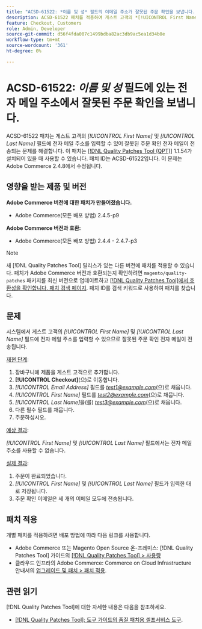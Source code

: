 ```yaml
---
title: "ACSD-61522: *이름 및 성* 필드의 이메일 주소가 잘못된 주문 확인을 보냅니다."
description: ACSD-61522 패치를 적용하여 게스트 고객의 *[!UICONTROL First Name]* 및 *[!UICONTROL Last Name]* 필드에 이메일 주소를 입력할 수 있어 잘못된 주문 확인 이메일이 전송되는 Adobe Commerce 문제를 해결합니다.
feature: Checkout, Customers
role: Admin, Developer
source-git-commit: d56f4fda007c1499bdba82ac3db9ac5ea1d34b0e
workflow-type: tm+mt
source-wordcount: '361'
ht-degree: 0%

---
```



# ACSD-61522: *이름 및 성* 필드에 있는 전자 메일 주소에서 잘못된 주문 확인을 보냅니다.

ACSD-61522 패치는 게스트 고객의 *[!UICONTROL First Name]* 및 *[!UICONTROL Last Name]* 필드에 전자 메일 주소를 입력할 수 있어 잘못된 주문 확인 전자 메일이 전송되는 문제를 해결합니다. 이 패치는 [[!DNL Quality Patches Tool (QPT)]](/help/tools/quality-patches-tool/quality-patches-tool-to-self-serve-quality-patches.md) 1.1.54가 설치되어 있을 때 사용할 수 있습니다. 패치 ID는 ACSD-61522입니다. 이 문제는 Adobe Commerce 2.4.8에서 수정됩니다.

## 영향을 받는 제품 및 버전

**Adobe Commerce 버전에 대한 패치가 만들어졌습니다.**

* Adobe Commerce(모든 배포 방법) 2.4.5-p9

**Adobe Commerce 버전과 호환:**

* Adobe Commerce(모든 배포 방법) 2.4.4 - 2.4.7-p3

>[!NOTE]
>
>새 [!DNL Quality Patches Tool] 릴리스가 있는 다른 버전에 패치를 적용할 수 있습니다. 패치가 Adobe Commerce 버전과 호환되는지 확인하려면 `magento/quality-patches` 패키지를 최신 버전으로 업데이트하고 [[!DNL Quality Patches Tool]에서 호환성을 확인합니다. 패치 검색 페이지](https://experienceleague.adobe.com/tools/commerce-quality-patches/index.html). 패치 ID를 검색 키워드로 사용하여 패치를 찾습니다.

## 문제

시스템에서 게스트 고객의 *[!UICONTROL First Name]* 및 *[!UICONTROL Last Name]* 필드에 전자 메일 주소를 입력할 수 있으므로 잘못된 주문 확인 전자 메일이 전송됩니다.

<u>재현 단계</u>:

1. 장바구니에 제품을 게스트 고객으로 추가합니다.
1. **[!UICONTROL Checkout]**(으)로 이동합니다.
1. *[!UICONTROL Email Address]* 필드를 *test1@example.com*(으)로 채웁니다.
1. *[!UICONTROL First Name]* 필드를 *<test2@example.com>*(으)로 채웁니다.
1. *[!UICONTROL Last Name]*&#x200B;을(를) *<test3@example.com>*(으)로 채웁니다.
1. 다른 필수 필드를 채웁니다.
1. 주문하십시오.

<u>예상 결과</u>:

*[!UICONTROL First Name]* 및 *[!UICONTROL Last Name]* 필드에서는 전자 메일 주소를 사용할 수 없습니다.

<u>실제 결과</u>:

1. 주문이 완료되었습니다.
1. *[!UICONTROL First Name]* 및 *[!UICONTROL Last Name]* 필드가 입력한 대로 저장됩니다.
1. 주문 확인 이메일은 세 개의 이메일 모두에 전송됩니다.

## 패치 적용

개별 패치를 적용하려면 배포 방법에 따라 다음 링크를 사용합니다.

* Adobe Commerce 또는 Magento Open Source 온-프레미스: [!DNL Quality Patches Tool] 가이드의 [[!DNL Quality Patches Tool] > 사용량](/help/tools/quality-patches-tool/usage.md)
* 클라우드 인프라의 Adobe Commerce: Commerce on Cloud Infrastructure 안내서의 [업그레이드 및 패치 > 패치 적용](https://experienceleague.adobe.com/docs/commerce-cloud-service/user-guide/develop/upgrade/apply-patches.html).

## 관련 읽기

[!DNL Quality Patches Tool]에 대한 자세한 내용은 다음을 참조하세요.

* [[!DNL Quality Patches Tool]: 도구 가이드의 품질 패치용 셀프서비스 도구](/help/tools/quality-patches-tool/quality-patches-tool-to-self-serve-quality-patches.md).
